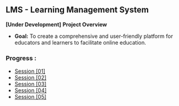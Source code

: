 ## **LMS - Learning Management System**

**[Under Development]**
**Project Overview**

- **Goal:** To create a comprehensive and user-friendly platform for educators and learners to facilitate online education.

### Progress :

- [Session [01]](/public/documents/en/session-01.md)
- [Session [02]](/public/documents/en/session-02.md)
- [Session [03]](/public/documents/en/session-03.md)
- [Session [04]](/public/documents/en/session-04.md)
- [Session [05]](/public/documents/en/session-05.md)
